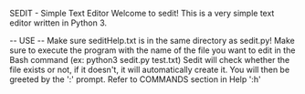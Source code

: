 SEDIT - Simple Text Editor
Welcome to sedit! This is a very simple text editor written in Python 3.

-- USE --
Make sure seditHelp.txt is in the same directory as sedit.py!
Make sure to execute the program with the name of the file you want to edit in the Bash command (ex: python3 sedit.py test.txt)
Sedit will check whether the file exists or not, if it doesn't, it will automatically create it.
You will then be greeted by the ':' prompt. Refer to COMMANDS section in Help ':h'

